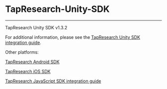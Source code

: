 # TapResearch-Unity-SDK
---
TapResearch Unity SDK v1.3.2

For additional information, please see the [TapResearch Unity SDK integration guide](https://www.tapresearch.com/docs/unity-integration-guide).

Other platforms:

[TapResearch Android SDK](https://github.com/TapResearch/TapResearch-Android-SDK)  

[TapResearch iOS SDK](https://github.com/TapResearch/TapResearch-iOS-SDK)  

[TapResearch JavaScript SDK integration guide](https://www.tapresearch.com/docs/javascript-integration-guide)
